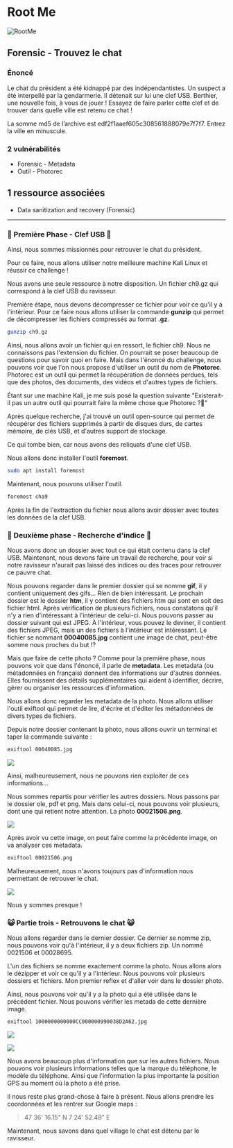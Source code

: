 # Root Me

![RootMe](https://pro.root-me.org/squelettes/images/RMP_logo_blanc.png)

## Forensic - Trouvez le chat

### Énoncé

Le chat du président a été kidnappé par des indépendantistes. Un suspect a été interpellé par la gendarmerie. Il détenait sur lui une clef USB. Berthier, une nouvelle fois, à vous de jouer ! Essayez de faire parler cette clef et de trouver dans quelle ville est retenu ce chat !

La somme md5 de l’archive est edf2f1aaef605c308561888079e7f7f7. Entrez la ville en minuscule.

### 2 vulnérabilités

* Forensic - Metadata
* Outil - Photorec

## 1 ressource associées

* Data sanitization and recovery (Forensic)
---
### 🔑 Première Phase - Clef USB 🔑

Ainsi, nous sommes missionnés pour retrouver le chat du président.

Pour ce faire, nous allons utiliser notre meilleure machine Kali Linux et réussir ce challenge !

Nous avons une seule ressource à notre disposition. Un fichier ch9.gz qui correspond à la clef USB du ravisseur.

Première étape, nous devons décompresser ce fichier pour voir ce qu'il y a l'intérieur. Pour ce faire nous allons utiliser la commande **gunzip** qui permet de décompresser les fichiers compressés au format **.gz**.

```BASH
gunzip ch9.gz
```

Ainsi, nous allons avoir un fichier qui en ressort, le fichier ch9. Nous ne connaissons pas l'extension du fichier. On pourrait se poser beaucoup de questions pour savoir quoi en faire. Mais dans l'énoncé du challenge, nous pouvons voir que l'on nous propose d'utiliser un outil du nom de **Photorec**.
Photorec est un outil qui permet la récupération de données perdues, tels que des photos, des documents, des vidéos et d'autres types de fichiers.

Étant sur une machine Kali, je me suis posé la question suivante "Existerait-il pas un autre outil qui pourrait faire la même chose que Photorec ?🤔"

Après quelque recherche, j'ai trouvé un outil open-source qui permet de récupérer des fichiers supprimés à partir de disques durs, de cartes mémoire, de clés USB, et d'autres support de stockage.

Ce qui tombe bien, car nous avons des reliquats d'une clef USB.

Nous allons donc installer l'outil **foremost**.

```BASH
sudo apt install foremost
```
Maintenant, nous pouvons utiliser l'outil.

```BASH
foremost cha9
```
Après la fin de l'extraction du fichier nous allons avoir dossier avec toutes les données de la clef USB.

### 🔎 Deuxième phase - Recherche d'indice 🔎

Nous avons donc un dossier avec tout ce qui était contenu dans la clef USB. Maintenant, nous devons faire un travail de recherche, pour voir si notre ravisseur n'aurait pas laissé des indices ou des traces pour retrouver ce pauvre chat.

Nous pouvons regarder dans le premier dossier qui se nomme **gif**, il y contient uniquement des gifs... Rien de bien intéressant. Le prochain dossier est le dossier **htm**, il y contient des fichiers htm qui sont en soit des fichier html. Après vérification de plusieurs fichiers, nous constatons qu'il n'y a rien d'intéressant à l'intérieur de celui-ci. Nous pouvons passer au dossier suivant qui est JPEG. À l'intérieur, vous pouvez le deviner, il contient des fichiers JPEG, mais un des fichiers à l'intérieur est intéressant. Le fichier se nommant **00040085.jpg** contient une image de chat, peut-être somme nous proches du but !? 

Mais que faire de cette photo ? Comme pour la première phase, nous pouvons voir que dans l'énoncé, il parle de **metadata**. Les metadata (ou métadonnées en français) donnent des informations sur d'autres données. Elles fournissent des détails supplémentaires qui aident à identifier, décrire, gérer ou organiser les ressources d'information.

Nous allons donc regarder les metadata de la photo. Nous allons utiliser l'outil exiftool qui permet de lire, d'écrire et d'éditer les métadonnées de divers types de fichiers.

Depuis notre dossier contenant la photo, nous allons ouvrir un terminal et taper la commande suivante :

```BASH
exiftool 00040085.jpg
```

![](./Exiftool1.png)

Ainsi, malheureusement, nous ne pouvons rien exploiter de ces informations...

Nous sommes repartis pour vérifier les autres dossiers. Nous passons par le dossier ole, pdf et png. Mais dans celui-ci, nous pouvons voir plusieurs, dont une qui retient notre attention. La photo **00021506.png**. 

![](./chat1.png)

Après avoir vu cette image, on peut faire comme la précédente image, on va analyser ces metadata.

```BASH
exiftool 00021506.png
```
Malheureusement, nous n'avons toujours pas d'information nous permettant de retrouver le chat.

![](./exiftool2.png)

Nous y sommes presque ! 

### 😺 Partie trois - Retrouvons le chat 😺

Nous allons regarder dans le dernier dossier. Ce dernier se nomme zip, nous pouvons voir qu'à l'intérieur, il y a deux fichiers zip. Un nommé 0021506 et 00028695. 

L'un des fichiers se nomme exactement comme la photo. Nous allons alors le dézipper et voir ce qu'il y a l'intérieur. Nous pouvons voir plusieurs dossiers et fichiers. Mon premier reflex et d'aller voir dans le dossier photo. 

Ainsi, nous pouvons voir qu'il y a la photo qui a été utilisée dans le précédent fichier. Nous pouvons vérifier les metada de cette dernière image. 

```BASH
exiftool 1000000000000CC000000990038D2A62.jpg
```

![](./exiftool3.png)

![](./exiftool4.png)

Nous avons beaucoup plus d'information que sur les autres fichiers. Nous pouvons voir plusieurs informations telles que la marque du téléphone, le modèle du téléphone. Ainsi que l'information la plus importante la position GPS au moment où la photo a été prise.

Il nous reste plus grand-chose à faire à présent. Nous allons prendre les coordonnées et les rentrer sur Google maps :

>47 36' 16.15" N 7 24' 52.48" E

Maintenant, nous savons dans quel village le chat est détenu par le ravisseur.